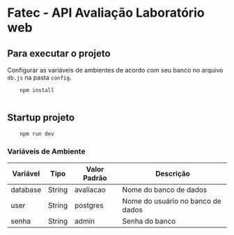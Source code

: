 # Fatec - API Avaliação Laboratório web

## Para executar o projeto

Configurar as variáveis de ambientes de acordo com seu banco no arquivo `db.js` na pasta `config`.  

```
    npm install
    
```

## Startup projeto

```
    npm run dev
```

### Variáveis de Ambiente

|Variável      |Tipo   | Valor Padrão | Descrição                        | 
|--------------|-------|--------------|----------------------------------|
|database      |String |avaliacao     |Nome do banco de dados            |
|user          |String |postgres      |Nome do usuário no banco de dados |
|senha         |String |admin         |Senha do banco                    |